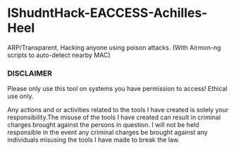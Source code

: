 # IShudntHack-EACCESS-Achilles-Heel
ARP/Transparent, Hacking anyone using poison attacks. (With Airmon-ng scripts to auto-detect nearby MAC)

### DISCLAIMER
Please only use this tool on systems you have permission to access! Ethical use only.

Any actions and or activities related to the tools I have created is solely your responsibility.The misuse of the tools I have created can result in criminal charges brought against the persons in question. I will not be held responsible in the event any criminal charges be brought against any individuals misusing the tools I have made to break the law.

